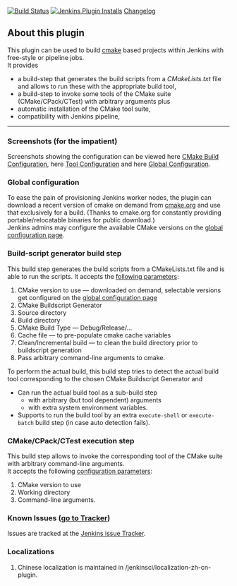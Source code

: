[![Build Status](https://ci.jenkins.io/buildStatus/icon?job=Plugins%2Fcmakebuilder-plugin%2Fmaster)](https://ci.jenkins.io/job/Plugins/job/cmakebuilder-plugin/job/master/)
[![Jenkins Plugin Installs](https://img.shields.io/jenkins/plugin/i/cmakebuilder.svg?color=blue)](https://plugins.jenkins.io/cmakebuilder)
[Changelog](CHANGELOG.md)

## About this plugin

This plugin can be used to build [cmake](https://cmake.org/) based projects
within Jenkins with free-style or pipeline jobs.  
It provides

-   a build-step that generates the build scripts from a *CMakeLists.txt* file
 and allows to run these with the appropriate build tool,
-   a build-step to invoke some tools of the CMake suite
 (CMake/CPack/CTest) with arbitrary arguments plus
-   automatic installation of the CMake tool suite,
-   compatibility with Jenkins pipeline,

------------------------------------------------------------------------

### Screenshots (for the impatient)

Screenshots showing the configuration can be viewed here [CMake Build
Configuration](https://wiki.jenkins.io/display/JENKINS/CMake+Build+Configuration),
here [Tool
Configuration](https://wiki.jenkins.io/display/JENKINS/Tool+Configuration)
and here [Global
Configuration](https://wiki.jenkins.io/display/JENKINS/Global+Configuration).

### Global configuration

To ease the pain of provisioning Jenkins worker nodes, the plugin can
download a recent version of cmake on demand from
[cmake.org](https://cmake.org/files/) and use that
exclusively for a build. (Thanks to cmake.org for constantly providing
portable/relocatable binaries for public download.)  
Jenkins admins may configure the available CMake versions on the [global
configuration page](https://wiki.jenkins.io/display/JENKINS/Global+Configuration).

### Build-script generator build step

This build step generates the build scripts from a CMakeLists.txt file
and is able to run the scripts. It accepts the [following
parameters](https://wiki.jenkins.io/display/JENKINS/CMake+Build+Configuration):

1.  CMake version to use — downloaded on demand, selectable versions get
    configured on the [global configuration
    page](https://wiki.jenkins.io/display/JENKINS/Global+Configuration)
2.  CMake Buildscript Generator
3.  Source directory
4.  Build directory
5.  CMake Build Type — Debug/Release/...
6.  Cache file — to pre-populate cmake cache variables
7.  Clean/Incremental build — to clean the build directory prior to
    buildscript generation
8.  Pass arbitrary command-line arguments to cmake.

To perform the actual build, this build step tries to detect the actual
build tool corresponding to the chosen CMake Buildscript Generator and

-   Can run the actual build tool as a sub-build step
    -   with arbitrary (but tool dependent) arguments
    -   with extra system environment variables.
-   Supports to run the build tool by an extra `execute-shell` or
    `execute-batch` build step (in case auto detection fails).

### CMake/CPack/CTest execution step

This build step allows to invoke the corresponding tool of the CMake
suite with arbitrary command-line arguments.  
It accepts the following [configuration parameters](https://wiki.jenkins.io/display/JENKINS/Tool+Configuration):

1.  CMake version to use
2.  Working directory
3.  Command-line arguments.

### Known Issues ([go to Tracker](https://issues.jenkins-ci.org/issues/?jql=project%20%3D%20JENKINS%20AND%20status%20%3D%20Open%20AND%20component%20%3D%20cmakebuilder-plugin))

Issues are tracked at the [Jenkins issue Tracker](https://issues.jenkins-ci.org/issues/?jql=component%20%3D%20cmakebuilder-plugin).

### Localizations
1. Chinese localization is maintained in /jenkinsci/localization-zh-cn-plugin.
